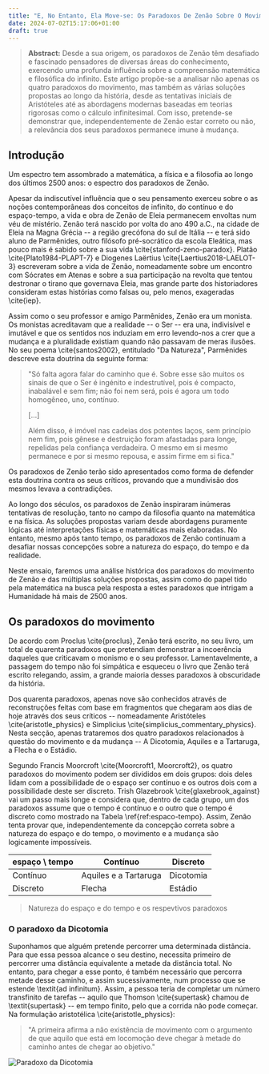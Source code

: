 ```yaml
---
title: "E, No Entanto, Ela Move-se: Os Paradoxos De Zenão Sobre O Movimento"
date: 2024-07-02T15:17:06+01:00
draft: true
---
```


> **Abstract:** Desde a sua origem, os paradoxos de Zenão têm desafiado e fascinado pensadores de diversas áreas do conhecimento, exercendo uma profunda influência sobre a compreensão matemática e filosófica do infinito. Este artigo propõe-se a analisar não apenas os quatro paradoxos do movimento, mas também as várias soluções propostas ao longo da história, desde as tentativas iniciais de Aristóteles até as abordagens modernas baseadas em teorias rigorosas como o cálculo infinitesimal. Com isso, pretende-se demonstrar que, independentemente de Zenão estar correto ou não, a relevância dos seus paradoxos permanece imune à mudança.

## Introdução

Um espectro tem assombrado a matemática, a física e a filosofia ao longo dos últimos 2500 anos: o espectro dos paradoxos de Zenão.

Apesar da indiscutível influência que o seu pensamento exerceu sobre o as noções contemporâneas dos conceitos de infinito, do contínuo e do espaço-tempo, a vida e obra de Zenão de Eleia permanecem envoltas num véu de mistério. Zenão terá nascido por volta do ano 490 a.C., na cidade de Eleia na Magna Grécia -- a região grecófona do sul de Itália -- e terá sido aluno de Parmênides, outro filósofo pré-socrático da escola Eleática, mas pouco mais é sabido sobre a sua vida \cite{stanford-zeno-paradox}. Platão \cite{Plato1984-PLAPT-7} e Diogenes Laërtius \cite{Laertius2018-LAELOT-3} escreveram sobre a vida de Zenão, nomeadamente sobre um encontro com Sócrates em Atenas e sobre a sua participação na revolta que tentou destronar o tirano que governava Eleia, mas grande parte dos historiadores consideram estas histórias como falsas ou, pelo menos, exageradas \cite{iep}.

Assim como o seu professor e amigo Parmênides, Zenão era um monista. Os monistas acreditavam que a realidade -- o Ser -- era una, indivisível e imutável e que os sentidos nos induziam em erro levendo-nos a crer que a mudança e a pluralidade existiam quando não passavam de meras ilusões. No seu poema \cite{santos2002}, entitulado "Da Natureza", Parmênides descreve esta doutrina da seguinte forma:

> "Só falta agora falar do caminho
> que é. Sobre esse são muitos os sinais
> de que o Ser é ingénito e indestrutível,
> pois é compacto, inabalável e sem fim;
> não foi nem será, pois é agora um todo homogêneo,
> uno, contínuo.
>
> [...]
>
> Além disso, é imóvel nas cadeias dos potentes laços,
> sem princípio nem fim, pois gênese e destruição
> foram afastadas para longe, repelidas pela confiança verdadeira.
> O mesmo em si mesmo permanece e por si mesmo repousa,
> e assim firme em si fica."

Os paradoxos de Zenão terão sido apresentados como forma de defender esta doutrina contra os seus críticos, provando que a mundivisão dos mesmos levava a contradições.

Ao longo dos séculos, os paradoxos de Zenão inspiraram inúmeras tentativas de resolução, tanto no campo da filosofia quanto na matemática e na física. As soluções propostas variam desde abordagens puramente lógicas até interpretações físicas e matemáticas mais elaboradas. No entanto, mesmo após tanto tempo, os paradoxos de Zenão continuam a desafiar nossas concepções sobre a natureza do espaço, do tempo e da realidade.

Neste ensaio, faremos uma análise histórica dos paradoxos do movimento de Zenão e das múltiplas soluções propostas, assim como do papel tido pela matemática na busca pela resposta a estes paradoxos que intrigam a Humanidade há mais de 2500 anos.

## Os paradoxos do movimento

De acordo com Proclus \cite{proclus}, Zenão terá escrito, no seu livro, um total de quarenta paradoxos que pretendiam demonstrar a incoerência daqueles que  criticavam o monismo e o seu professor. Lamentavelmente, a passagem do tempo não foi simpática e esqueceu o livro que Zenão terá escrito relegando, assim, a grande maioria desses paradoxos à obscuridade da história.

Dos quarenta paradoxos, apenas nove são conhecidos através de reconstruções feitas com base em fragmentos que chegaram aos dias de hoje através dos seus críticos -- nomeadamente Aristóteles \cite{aristotle_physics} e Simplicius \cite{simplicius_commentary_physics}. Nesta secção, apenas trataremos dos quatro paradoxos relacionados à questão do movimento e da mudança -- A Dicotomia, Aquiles e a Tartaruga, a Flecha e o Estádio.

Segundo Francis Moorcroft \cite{Moorcroft1, Moorcroft2}, os quatro paradoxos do movimento podem ser divididos em dois grupos: dois deles lidam com a possibilidade de o espaço ser contínuo e os outros dois com a possibilidade deste ser discreto. Trish Glazebrook \cite{glaxebrook_against} vai um passo mais longe e considera que, dentro de cada grupo, um dos paradoxos assume que o tempo é contínuo e o outro que o tempo é discreto como mostrado na Tabela \ref{ref:espaco-tempo}. Assim, Zenão tenta provar que, independentemente da concepção correta sobre a natureza do espaço e do tempo, o movimento e a mudança são logicamente impossíveis.

| espaço \ tempo | Contínuo              | Discreto  |
|----------------|-----------------------|-----------|
| Contínuo       | Aquiles e a Tartaruga | Dicotomia |
| Discreto       | Flecha                | Estádio   |
> Natureza do espaço e do tempo e os respevtivos paradoxos

### O paradoxo da Dicotomia

Suponhamos que alguém pretende percorrer uma determinada distância. Para que essa pessoa alcance o seu destino, necessita primeiro de percorrer uma distância equivalente a metade da distância total. No entanto, para chegar a esse ponto, é também necessário que percorra metade desse caminho, e assim sucessivamente, num processo que se estende \textit{ad infinitum}. Assim, a pessoa teria de completar um número transfinito de tarefas -- aquilo que Thomson \cite{supertask} chamou de \textit{supertask} -- em tempo finito, pelo que a corrida não pode começar. Na formulação aristotélica \cite{aristotle_physics}:

> "A primeira afirma a não existência de movimento com o argumento de que aquilo que está em locomoção deve chegar à metade do caminho antes de chegar ao objetivo."

![Paradoxo da Dicotomia](/assets/Dicotomia.png)
